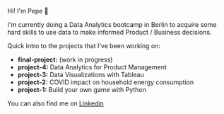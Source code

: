 Hi! I'm Pepe 👋

I'm currently doing a Data Analytics bootcamp in Berlin to acquire some hard skills to use data to make informed Product / Business decisions. 

Quick intro to the projects that I've been working on: 

- **final-project:** (work in progress)
- **project-4:** Data Analytics for Product Management
- **project-3:** Data Visualizations with Tableau
- **project-2:** COVID impact on household energy consumption
- **project-1:** Build your own game with Python

You can also find me on [Linkedin](https://www.linkedin.com/in/pepenunez/)
